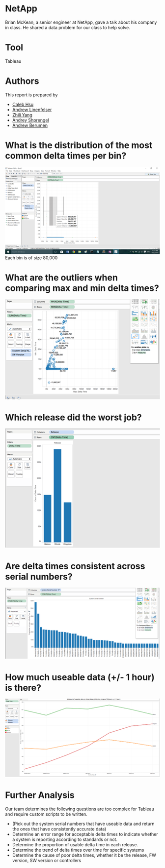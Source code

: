 # NetApp

Brian McKean, a senior engineer at NetApp, gave a talk about his company in class.
He shared a data problem for our class to help solve.

# Tool
Tableau

# Authors

This report is prepared by
* [Caleb Hsu](https://github.com/calebhsu/)
* [Andrew Linenfelser](https://github.com/Linenfelser)
* [Zhili Yang](https://github.com/zhya215)
* [Andrey Shprengel](https://github.com/AndreyShprengel)
* [Andrew Berumen](https://github.com/anbe6083)

# What is the distribution of the most common delta times per bin?
![screenshot](dist.png)
Each bin is of size 80,000

# What are the outliers when comparing max and min delta times? 
![screenshot](Scatterplot.png)

# Which release did the worst job?
![screenshot](worstJob.png)

# Are delta times consistent across serial numbers?
![screenshot](systemdelta.png)

# How much useable data (+/- 1 hour) is there?
![screenshot](usable.png)

# Further Analysis

Our team determines the following questions are too complex for Tableau and
require custom scripts to be written.

* (Pick out the system serial numbers that have useable data and return the ones that have consistently accurate data)
* Determine an error range for acceptable delta times to indicate whether a system is reporting according to standards or not.
* Determine the proportion of usable delta time in each release.
* Determine the trend of delta times over time for specific systems
* Determine the cause of poor delta times, whether it be the release, FW version, SW version or controllers


